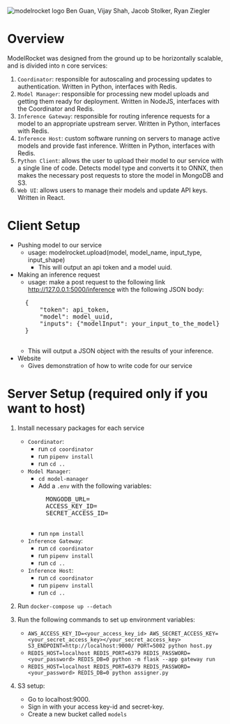 
![modelrocket logo](https://i.imgur.com/GsfsKTU.png)
Ben Guan, Vijay Shah, Jacob Stolker, Ryan Ziegler
# Overview
ModelRocket was designed from the ground up to be horizontally scalable, and is divided into n core services:
1. `Coordinator`: responsible for autoscaling and processing updates to authentication. Written in Python, interfaces with Redis.
2. `Model Manager`: responsible for processing new model uploads and getting them ready for deployment. Written in NodeJS, interfaces with the Coordinator and Redis.
3. `Inference Gateway`: responsible for routing inference requests for a model to an appropriate upstream server. Written in Python, interfaces with Redis.
4. `Inference Host`: custom software running on servers to manage active models and provide fast inference. Written in Python, interfaces with Redis.
5. `Python Client`: allows the user to upload their model to our service with a single line of code. Detects model type and converts it to ONNX, then makes the necessary post requests to store the model in MongoDB and S3. 
6. `Web UI`: allows users to manage their models and update API keys. Written in React.
# Client Setup
* Pushing model to our service
    * usage: modelrocket.upload(model, model_name, input_type, input_shape) 
        * This will output an api token and a model uuid.
* Making an inference request
    * usage: make a post request to the following link http://127.0.0.1:5000/inference with the following JSON body: 
    <pre>
    {
        "token": api_token, 
        "model": model_uuid, 
        "inputs": {"modelInput": your_input_to_the_model}
    }
    </pre>
    * This will output a JSON object with the results of your inference. 
* Website
    * Gives demonstration of how to write code for our service 
# Server Setup (required only if you want to host)
1. Install necessary packages for each service
    * `Coordinator`: 
        * run `cd coordinator`
        * run `pipenv install`
        * run `cd ..`
    * `Model Manager`: 
        * `cd model-manager`
        * Add a `.env` with the following variables:
            <pre>
            MONGODB_URL=<your_mongodb_url>
            ACCESS_KEY_ID=<your_s3_user>
            SECRET_ACCESS_ID=<your_s3_secret>
            </pre>
        * run `npm install`
    * `Inference Gateway`: 
        * run `cd coordinator`
        * run `pipenv install`
        * run `cd ..`
    * `Inference Host`: 
        * run `cd coordinator`
        * run `pipenv install`
        * run `cd ..`
2. Run `docker-compose up --detach`
3. Run the following commands to set up environment variables: 
    * `AWS_ACCESS_KEY_ID=<your_access_key_id> AWS_SECRET_ACCESS_KEY=<your_secret_access_key></your_secret_access_key> S3_ENDPOINT=http://localhost:9000/ PORT=5002 python host.py`
    * `REDIS_HOST=localhost REDIS_PORT=6379 REDIS_PASSWORD=<your_password> REDIS_DB=0 python -m flask --app gateway run`
    * `REDIS_HOST=localhost REDIS_PORT=6379 REDIS_PASSWORD=<your_password> REDIS_DB=0 python assigner.py`
    
4. S3 setup: 
    * Go to localhost:9000. 
    * Sign in with your access key-id and secret-key. 
    * Create a new bucket called `models`

